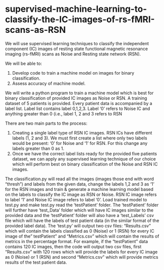# supervised-machine-learning-to-classify-the-IC-images-of-rs-fMRI-scans-as-RSN
We will use supervised learning techniques to classify the independent component (IC) images of resting state functional magnetic resonance imaging (rs-fMRI) scans as Noise and Resting state network (RSN).

We will be able to:
1. Develop code to train a machine model on images for binary classification.
2. Assess accuracy of machine model.

We will write a python program to train a machine model which is best for binary classification of provided IC images as Noise or RSN. A training dataset of 5 patients is provided. Every patient data is accompanied by a label list. Label list contains label 0,1,2,3. Label ‘0’ refers to Noise IC and anything greater than 0 (i.e., label 1, 2 and 3 refers to RSN

There are two main parts to the process:
1. Creating a single label type of RSN IC images. RSN ICs have different labels (1, 2 and 3). We must first create a list where only two labels would be present: ‘0’ for Noise and ‘1’ for RSN. For this change any labels greater than 0 as 1.
2. Once we have the correct label lists ready for the provided five patients dataset, we can apply any supervised learning technique of our choice which will perform best on binary classification of the Noise and RSN IC images.

The classification.py will read all the images (images those end with word “thresh”) and labels from the given data, change the labels 1,2 and 3 as ‘1’ for the RSN images and train & generate a machine learning model based on the labels to classify the IC image as RSN or Noise. RSN IC image refers to label ‘1’ and Noise IC image refers to label ‘0’. Load trained model to test.py and make test.py read the ‘testPatient’ folder. The ‘testPatient’ folder will further have ‘test_Data’ folder which will have IC images similar to the provided data and the ‘testPatient’ folder will also have a ‘test_Labels’ csv file which will have the labels of test patient data (in the similar format of the provided label data). The ‘test.py’ will output two csv files: “Results.csv” which will contain the labels classified as 0 (Noise) or 1 (RSN) for every IC image of the” testPatient” and “Metrics.csv” which will contain the results of metrics in the percentage format. For example, if the “testPatient” data contains 120 IC images, then the code will output two csv files, first “Results.csv” with 120 rows which will provide the labels for every IC image as 0 (Noise) or 1 (RSN) and second “Metrics.csv” which will provide metrics results of the test patient data.
